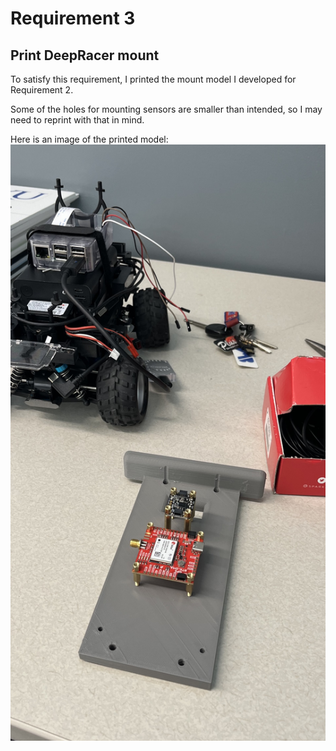 # Requirement 3
## Print DeepRacer mount

To satisfy this requirement, I printed the mount model I developed for Requirement 2.

Some of the holes for mounting sensors are smaller than intended, so I may need to reprint with that in mind.

Here is an image of the printed model:
![](printed_mount.jpg 'Printed 3D model of DeepRacer mount')